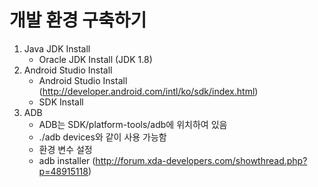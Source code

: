 # 개발 환경 구축하기

1. Java JDK Install
    -  Oracle JDK Install (JDK 1.8)
2. Android Studio Install
    - Android Studio Install (http://developer.android.com/intl/ko/sdk/index.html)
    - SDK Install 
3. ADB
    - ADB는 SDK/platform-tools/adb에 위치하여 있음
    - ./adb devices와 같이 사용 가능함
    - 환경 변수 설정
    - adb installer (http://forum.xda-developers.com/showthread.php?p=48915118)
